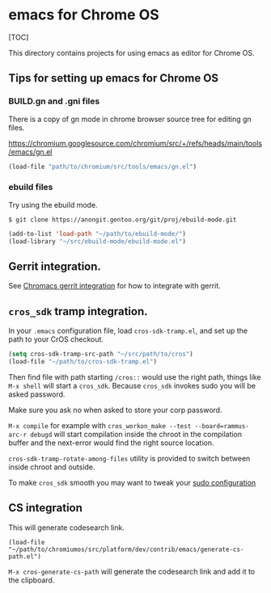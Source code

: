 # emacs for Chrome OS

[TOC]

This directory contains projects for using emacs as editor for Chrome OS.

## Tips for setting up emacs for Chrome OS

### BUILD.gn and .gni files

There is a copy of gn mode in chrome browser source tree for editing gn files.

https://chromium.googlesource.com/chromium/src/+/refs/heads/main/tools/emacs/gn.el

```lisp
(load-file "path/to/chromium/src/tools/emacs/gn.el")
```

### ebuild files

Try using the ebuild mode.

```shell
$ git clone https://anongit.gentoo.org/git/proj/ebuild-mode.git
```

```lisp
(add-to-list 'load-path "~/path/to/ebuild-mode/")
(load-library "~/src/ebuild-mode/ebuild-mode.el")
```

## Gerrit integration.

See [Chromacs gerrit integration](gerrit/README.md) for how to integrate with
gerrit.

## `cros_sdk` tramp integration.

In your `.emacs` configuration file, load `cros-sdk-tramp.el`, and set up the
path to your CrOS checkout.

```lisp
(setq cros-sdk-tramp-src-path "~/src/path/to/cros")
(load-file "~/path/to/cros-sdk-tramp.el")
```

Then find file with path starting `/cros::` would use the right path, things
like `M-x shell` will start a `cros_sdk`. Because `cros_sdk` invokes sudo you
will be asked password.

Make sure you ask no when asked to store your corp password.

`M-x compile` for example with `cros_workon_make --test --board=rammus-arc-r
debugd` will start compilation inside the chroot in the compilation buffer and
the next-error would find the right source location.

`cros-sdk-tramp-rotate-among-files` utility is provided to switch between inside
chroot and outside.

To make `cros_sdk` smooth you may want to tweak your
[sudo configuration](https://chromium.googlesource.com/chromiumos/docs/+/HEAD/tips-and-tricks.md#How-to-make-sudo-a-little-more-permissive)

## CS integration

This will generate codesearch link.

```
(load-file "~/path/to/chromiumos/src/platform/dev/contrib/emacs/generate-cs-path.el")
```

`M-x cros-generate-cs-path` will generate the codesearch link and add it to the clipboard.
